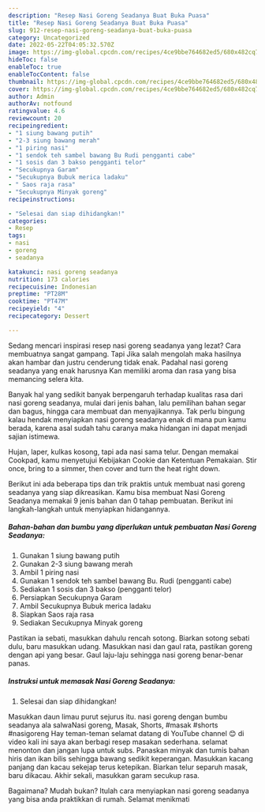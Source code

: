 ```yaml
---
description: "Resep Nasi Goreng Seadanya Buat Buka Puasa"
title: "Resep Nasi Goreng Seadanya Buat Buka Puasa"
slug: 912-resep-nasi-goreng-seadanya-buat-buka-puasa
category: Uncategorized
date: 2022-05-22T04:05:32.570Z
image: https://img-global.cpcdn.com/recipes/4ce9bbe764682ed5/680x482cq70/nasi-goreng-seadanya-foto-resep-utama.jpg
hideToc: false
enableToc: true
enableTocContent: false
thumbnail: https://img-global.cpcdn.com/recipes/4ce9bbe764682ed5/680x482cq70/nasi-goreng-seadanya-foto-resep-utama.jpg
cover: https://img-global.cpcdn.com/recipes/4ce9bbe764682ed5/680x482cq70/nasi-goreng-seadanya-foto-resep-utama.jpg
author: Admin
authorAv: notfound
ratingvalue: 4.6
reviewcount: 20
recipeingredient:
- "1 siung bawang putih"
- "2-3 siung bawang merah"
- "1 piring nasi"
- "1 sendok teh sambel bawang Bu Rudi pengganti cabe"
- "1 sosis dan 3 bakso pengganti telor"
- "Secukupnya Garam"
- "Secukupnya Bubuk merica ladaku"
- " Saos raja rasa"
- "Secukupnya Minyak goreng"
recipeinstructions:

- "Selesai dan siap dihidangkan!"
categories:
- Resep
tags:
- nasi
- goreng
- seadanya

katakunci: nasi goreng seadanya 
nutrition: 173 calories
recipecuisine: Indonesian
preptime: "PT28M"
cooktime: "PT47M"
recipeyield: "4"
recipecategory: Dessert

---
```



Sedang mencari inspirasi resep nasi goreng seadanya yang lezat? Cara membuatnya sangat gampang. Tapi Jika salah mengolah maka hasilnya akan hambar dan justru cenderung tidak enak. Padahal nasi goreng seadanya yang enak harusnya Kan memiliki aroma dan rasa yang bisa memancing selera kita.


Banyak hal yang sedikit banyak berpengaruh terhadap kualitas rasa dari nasi goreng seadanya, mulai dari jenis bahan, lalu pemilihan bahan segar dan bagus, hingga cara membuat dan menyajikannya. Tak perlu bingung kalau hendak menyiapkan nasi goreng seadanya enak di mana pun kamu berada, karena asal sudah tahu caranya maka hidangan ini dapat menjadi sajian istimewa.

Hujan, laper, kulkas kosong, tapi ada nasi sama telur. Dengan memakai Cookpad, kamu menyetujui Kebijakan Cookie dan Ketentuan Pemakaian. Stir once, bring to a simmer, then cover and turn the heat right down.


Berikut ini ada beberapa tips dan trik praktis untuk membuat nasi goreng seadanya yang siap dikreasikan. Kamu bisa membuat Nasi Goreng Seadanya memakai 9 jenis bahan dan 0 tahap pembuatan. Berikut ini langkah-langkah untuk menyiapkan hidangannya.

<!--inarticleads1-->

##### Bahan-bahan dan bumbu yang diperlukan untuk pembuatan Nasi Goreng Seadanya:

1. Gunakan 1 siung bawang putih
1. Gunakan 2-3 siung bawang merah
1. Ambil 1 piring nasi
1. Gunakan 1 sendok teh sambel bawang Bu. Rudi (pengganti cabe)
1. Sediakan 1 sosis dan 3 bakso (pengganti telor)
1. Persiapkan Secukupnya Garam
1. Ambil Secukupnya Bubuk merica ladaku
1. Siapkan  Saos raja rasa
1. Sediakan Secukupnya Minyak goreng


Pastikan ia sebati, masukkan dahulu rencah sotong. Biarkan sotong sebati dulu, baru masukkan udang. Masukkan nasi dan gaul rata, pastikan goreng dengan api yang besar. Gaul laju-laju sehingga nasi goreng benar-benar panas. 

<!--inarticleads2-->

##### Instruksi untuk memasak Nasi Goreng Seadanya:


1. Selesai dan siap dihidangkan!

Masukkan daun limau purut sejurus itu. nasi goreng dengan bumbu seadanya ala salwaNasi goreng, Masak, Shorts, #masak #shorts #nasigoreng Hay teman-teman selamat datang di YouTube channel 😊 di video kali ini saya akan berbagi resep masakan sederhana. selamat menonton dan jangan lupa untuk subs. Panaskan minyak dan tumis bahan hiris dan ikan bilis sehingga bawang sedikit keperangan. Masukkan kacang panjang dan kacau sekejap terus ketepikan. Biarkan telur separuh masak, baru dikacau. Akhir sekali, masukkan garam secukup rasa. 

Bagaimana? Mudah bukan? Itulah cara menyiapkan nasi goreng seadanya yang bisa anda praktikkan di rumah. Selamat menikmati
